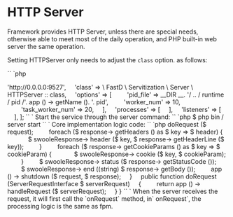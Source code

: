 # HTTP Server

Framework provides HTTP Server, unless there are special needs, otherwise able to meet most of the daily operation, and PHP built-in web server the same operation.

Setting HTTPServer only needs to adjust the `class` option. as follows:

`` `php
<? php
return [
    'host' => 'http://0.0.0.0:9527',
    'class' => \ FastD \ Servitization \ Server \ HTTPServer :: class,
    'options' => [
        'pid_file' => __DIR __. '/ .. / runtime / pid /'. app () -> getName (). '. pid',
        'worker_num' => 10,
        'task_worker_num' => 20,
    ],
    'processes' => [
    ],
    'listeners' => [
    ],
];
`` `

Start the service through the server command:

`` `php
$ php bin / server start
`` `

Core implementation logic code:

`` `php
<? php

namespace FastD \ Servitization \ Server;

use FastD \ Http \ Response;
use FastD \ Http \ SwooleServerRequest;
use FastD \ Servitization \ OnWorkerStart;
use FastD \ Swoole \ Server \ HTTP;
use Psr \ Http \ Message \ ServerRequestInterface;
use swoole_http_request;
use swoole_http_response;

class HTTPServer extends HTTP
{
    use OnWorkerStart;

    public function onRequest (swoole_http_request $ swooleRequet, swoole_http_response $ swooleResponse)
    {
        $ request = SwooleServerRequest :: createServerRequestFromSwoole ($ swooleRequet);

        $ response = $ this-> doRequest ($ request);
        foreach ($ response-> getHeaders () as $ key => $ header) {
            $ swooleResponse-> header ($ key, $ response-> getHeaderLine ($ key));
        }
        foreach ($ response-> getCookieParams () as $ key => $ cookieParam) {
            $ swooleResponse-> cookie ($ key, $ cookieParam);
        }

        $ swooleResponse-> status ($ response-> getStatusCode ());
        $ swooleResponse-> end ((string) $ response-> getBody ());
        app () -> shutdown ($ request, $ response);
    }

    public function doRequest (ServerRequestInterface $ serverRequest)
    {
        return app () -> handleRequest ($ serverRequest);
    }
}

`` `

When the server receives the request, it will first call the `onRequest` method, in` onRequest`, the processing logic is the same as fpm.